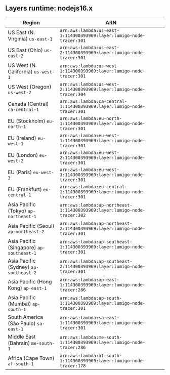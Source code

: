 Layers runtime: nodejs16.x
----
| Region | ARN |
| --- | --- |
|US East (N. Virginia)  `us-east-1`|`arn:aws:lambda:us-east-1:114300393969:layer:lumigo-node-tracer:301`|
|US East (Ohio)  `us-east-2`|`arn:aws:lambda:us-east-2:114300393969:layer:lumigo-node-tracer:301`|
|US West (N. California)  `us-west-1`|`arn:aws:lambda:us-west-1:114300393969:layer:lumigo-node-tracer:301`|
|US West (Oregon)  `us-west-2`|`arn:aws:lambda:us-west-2:114300393969:layer:lumigo-node-tracer:304`|
|Canada (Central)  `ca-central-1`|`arn:aws:lambda:ca-central-1:114300393969:layer:lumigo-node-tracer:301`|
|EU (Stockholm)  `eu-north-1`|`arn:aws:lambda:eu-north-1:114300393969:layer:lumigo-node-tracer:301`|
|EU (Ireland)  `eu-west-1`|`arn:aws:lambda:eu-west-1:114300393969:layer:lumigo-node-tracer:301`|
|EU (London)  `eu-west-2`|`arn:aws:lambda:eu-west-2:114300393969:layer:lumigo-node-tracer:301`|
|EU (Paris)  `eu-west-3`|`arn:aws:lambda:eu-west-3:114300393969:layer:lumigo-node-tracer:301`|
|EU (Frankfurt)  `eu-central-1`|`arn:aws:lambda:eu-central-1:114300393969:layer:lumigo-node-tracer:301`|
|Asia Pacific (Tokyo)  `ap-northeast-1`|`arn:aws:lambda:ap-northeast-1:114300393969:layer:lumigo-node-tracer:302`|
|Asia Pacific (Seoul)  `ap-northeast-2`|`arn:aws:lambda:ap-northeast-2:114300393969:layer:lumigo-node-tracer:301`|
|Asia Pacific (Singapore)  `ap-southeast-1`|`arn:aws:lambda:ap-southeast-1:114300393969:layer:lumigo-node-tracer:301`|
|Asia Pacific (Sydney)  `ap-southeast-2`|`arn:aws:lambda:ap-southeast-2:114300393969:layer:lumigo-node-tracer:301`|
|Asia Pacific (Hong Kong)  `ap-east-1`|`arn:aws:lambda:ap-east-1:114300393969:layer:lumigo-node-tracer:286`|
|Asia Pacific (Mumbai)  `ap-south-1`|`arn:aws:lambda:ap-south-1:114300393969:layer:lumigo-node-tracer:301`|
|South America (São Paulo)  `sa-east-1`|`arn:aws:lambda:sa-east-1:114300393969:layer:lumigo-node-tracer:301`|
|Middle East (Bahrain)  `me-south-1`|`arn:aws:lambda:me-south-1:114300393969:layer:lumigo-node-tracer:286`|
|Africa (Cape Town)  `af-south-1`|`arn:aws:lambda:af-south-1:114300393969:layer:lumigo-node-tracer:178`|

